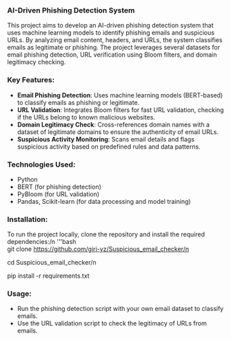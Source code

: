 ### AI-Driven Phishing Detection System

This project aims to develop an AI-driven phishing detection system that uses machine learning models to identify phishing emails and suspicious URLs. By analyzing email content, headers, and URLs, the system classifies emails as legitimate or phishing. The project leverages several datasets for email phishing detection, URL verification using Bloom filters, and domain legitimacy checking.

### Key Features:
- **Email Phishing Detection**: Uses machine learning models (BERT-based) to classify emails as phishing or legitimate.
- **URL Validation**: Integrates Bloom filters for fast URL validation, checking if the URLs belong to known malicious websites.
- **Domain Legitimacy Check**: Cross-references domain names with a dataset of legitimate domains to ensure the authenticity of email URLs.
- **Suspicious Activity Monitoring**: Scans email details and flags suspicious activity based on predefined rules and data patterns.

### Technologies Used:
- Python
- BERT (for phishing detection)
- PyBloom (for URL validation)
- Pandas, Scikit-learn (for data processing and model training)

### Installation:
To run the project locally, clone the repository and install the required dependencies:/n
'''bash  
git clone https://github.com/giri-yz/Suspicious_email_checker/n

cd Suspicious_email_checker/n

pip install -r requirements.txt


### Usage:
- Run the phishing detection script with your own email dataset to classify emails.
- Use the URL validation script to check the legitimacy of URLs from emails.
  
